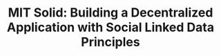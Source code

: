 ---
advisors:
- Suzan Üsküdarlı
students:
- name: Berke Can Gürer
title: 'MIT Solid: Building a Decentralized Application with Social Linked Data Principles'
type: project
---
